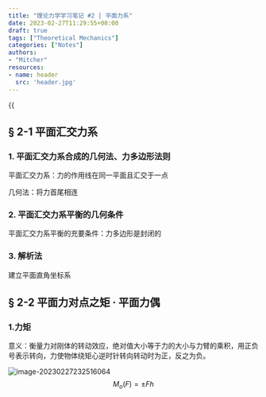 ```yaml
---
title: "理论力学学习笔记 #2 | 平面力系"
date: 2023-02-27T11:29:55+08:00
draft: true
tags: ["Theoretical Mechanics"]
categories: ["Notes"]
authors:
- "Mitcher"
resources:
- name: header
  src: 'header.jpg'
---
```


{{<audio src="audios/陈绮贞 - 小步舞曲.mp3" caption="《小步舞曲 - 陈绮贞》" >}}

## § 2-1 平面汇交力系

### 1. 平面汇交力系合成的几何法、力多边形法则

平面汇交力系：力的作用线在同一平面且汇交于一点

几何法：将力首尾相连

### 2. 平面汇交力系平衡的几何条件

平面汇交力系平衡的充要条件：力多边形是封闭的

### 3. 解析法

建立平面直角坐标系

## § 2-2 平面力对点之矩 · 平面力偶

### 1.力矩

意义：衡量力对刚体的转动效应，绝对值大小等于力的大小与力臂的乘积，用正负号表示转向，力使物体绕矩心逆时针转向转动时为正，反之为负。

![image-20230227232516064](https://mitcher-1316637614.cos.ap-nanjing.myqcloud.com/test/image-20230227232516064.png)
$$
M_o(F)=\pm Fh
$$
